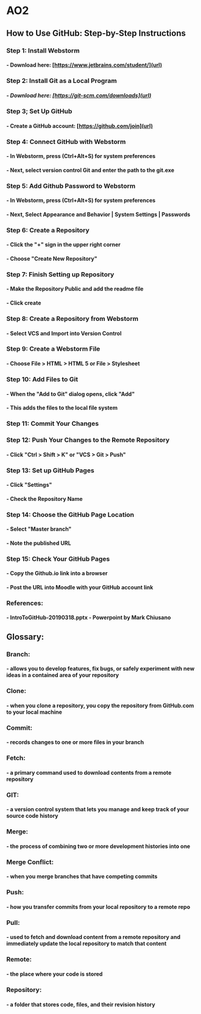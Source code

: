 # AO2

## How to Use GitHub: Step-by-Step Instructions 

### Step 1: Install Webstorm 
#### - Download here: [https://www.jetbrains.com/student/](url)

### Step 2: Install Git as a Local Program
##### - Download here: [https://git-scm.com/downloads](url)

### Step 3; Set Up GitHub 
#### - Create a GitHub account: [https://github.com/join](url)

### Step 4: Connect GitHub with Webstorm 
#### - In Webstorm, press (Ctrl+Alt+S) for system preferences 
#### - Next, select version control Git and enter the path to the git.exe 

### Step 5: Add Github Password to Webstorm 
#### - In Webstorm, press (Ctrl+Alt+S) for system preferences
#### - Next, Select Appearance and Behavior | System Settings | Passwords 

### Step 6: Create a Repository 
#### - Click the "+" sign in the upper right corner 
#### - Choose "Create New Repository" 

### Step 7: Finish Setting up Repository 
#### - Make the Repository Public and add the readme file 
#### - Click create 

### Step 8: Create a Repository from Webstorm 
#### - Select VCS and Import into Version Control 

### Step 9: Create a Webstorm File
#### - Choose File > HTML > HTML 5 or File > Stylesheet

### Step 10: Add Files to Git
#### - When the "Add to Git" dialog opens, click "Add"
#### - This adds the files to the local file system 

### Step 11: Commit Your Changes 

### Step 12: Push Your Changes to the Remote Repository 
#### - Click "Ctrl > Shift > K" or "VCS > Git > Push"

### Step 13: Set up GitHub Pages
#### - Click "Settings" 
#### - Check the Repository Name 

### Step 14: Choose the GitHub Page Location 
#### - Select "Master branch" 
#### - Note the published URL 

### Step 15: Check Your GitHub Pages 
#### - Copy the Github.io link into a browser 
#### - Post the URL into Moodle with your GitHub account link 

### References: 
#### - IntroToGitHub-20190318.pptx - Powerpoint by Mark Chiusano


## Glossary: 

### **Branch**: 
#### - allows you to develop features, fix bugs, or safely experiment with new ideas in a contained area of your repository 

### **Clone**: 
#### - when you clone a repository, you copy the repository from GitHub.com to your local machine 

### **Commit**: 
#### - records changes to one or more files in your branch 

### **Fetch**: 
#### - a primary command used to download contents from a remote repository 

### **GIT**: 
#### - a version control system that lets you manage and keep track of your source code history 

### **Merge**: 
#### - the process of combining two or more development histories into one 

### **Merge Conflict**: 
#### - when you merge branches that have competing commits 

### **Push**: 
#### - how you transfer commits from your local repository to a remote repo 

### **Pull**: 
#### - used to fetch and download content from a remote repository and immediately update the local repository to match that content 

### **Remote**: 
#### - the place where your code is stored 

### **Repository**: 
#### - a folder that stores code, files, and their revision history 
